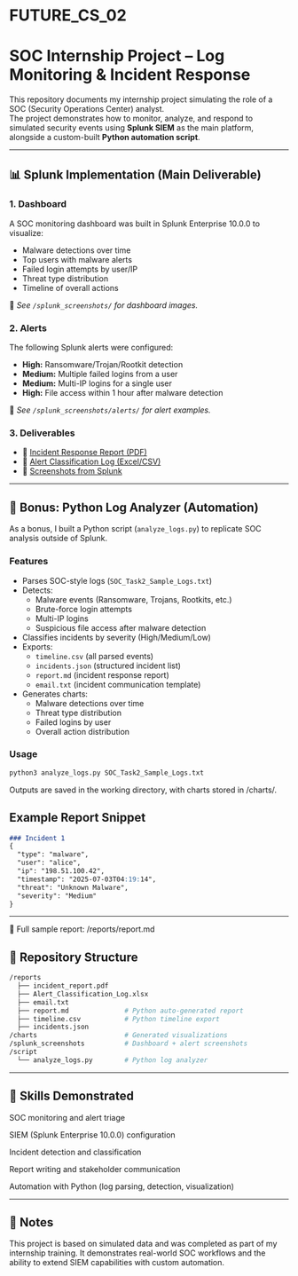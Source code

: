 # FUTURE_CS_02
# SOC Internship Project – Log Monitoring & Incident Response

This repository documents my internship project simulating the role of a SOC (Security Operations Center) analyst.  
The project demonstrates how to monitor, analyze, and respond to simulated security events using **Splunk SIEM** as the main platform, alongside a custom-built **Python automation script**.

---

## 📊 Splunk Implementation (Main Deliverable)

### 1. Dashboard
A SOC monitoring dashboard was built in Splunk Enterprise 10.0.0 to visualize:
- Malware detections over time
- Top users with malware alerts
- Failed login attempts by user/IP
- Threat type distribution
- Timeline of overall actions

📌 *See `/splunk_screenshots/` for dashboard images.*

### 2. Alerts
The following Splunk alerts were configured:
- **High:** Ransomware/Trojan/Rootkit detection  
- **Medium:** Multiple failed logins from a user  
- **Medium:** Multi-IP logins for a single user  
- **High:** File access within 1 hour after malware detection  

📌 *See `/splunk_screenshots/alerts/` for alert examples.*

### 3. Deliverables
- 📑 [Incident Response Report (PDF)](/reports/Incident_Response_Report_–_SOC_Internship_Project.pdf)  
- 📂 [Alert Classification Log (Excel/CSV)](/reports/Alert_Classification_Log.xlsx)   
- 📸 [Screenshots from Splunk](/splunk_screenshots/)  

---

## 🐍 Bonus: Python Log Analyzer (Automation)

As a bonus, I built a Python script (`analyze_logs.py`) to replicate SOC analysis outside of Splunk.  

### Features
- Parses SOC-style logs (`SOC_Task2_Sample_Logs.txt`)  
- Detects:
  - Malware events (Ransomware, Trojans, Rootkits, etc.)  
  - Brute-force login attempts  
  - Multi-IP logins  
  - Suspicious file access after malware detection  
- Classifies incidents by severity (High/Medium/Low)  
- Exports:
  - `timeline.csv` (all parsed events)  
  - `incidents.json` (structured incident list)  
  - `report.md` (incident response report)  
  - `email.txt` (incident communication template)  
- Generates charts:
  - Malware detections over time  
  - Threat type distribution  
  - Failed logins by user  
  - Overall action distribution  

### Usage
```bash
python3 analyze_logs.py SOC_Task2_Sample_Logs.txt
```
Outputs are saved in the working directory, with charts stored in /charts/.

## Example Report Snippet
```markdown
### Incident 1
{
  "type": "malware",
  "user": "alice",
  "ip": "198.51.100.42",
  "timestamp": "2025-07-03T04:19:14",
  "threat": "Unknown Malware",
  "severity": "Medium"
}
```

---

📌 Full sample report: /reports/report.md

## 📂 Repository Structure
```bash
/reports
  ├── incident_report.pdf
  ├── Alert_Classification_Log.xlsx
  ├── email.txt
  ├── report.md              # Python auto-generated report
  ├── timeline.csv           # Python timeline export
  ├── incidents.json
/charts                      # Generated visualizations
/splunk_screenshots          # Dashboard + alert screenshots
/script
  └── analyze_logs.py        # Python log analyzer
```

---

## 🎯 Skills Demonstrated
SOC monitoring and alert triage

SIEM (Splunk Enterprise 10.0.0) configuration

Incident detection and classification

Report writing and stakeholder communication

Automation with Python (log parsing, detection, visualization)

---

## 📌 Notes
This project is based on simulated data and was completed as part of my internship training.
It demonstrates real-world SOC workflows and the ability to extend SIEM capabilities with custom automation.
